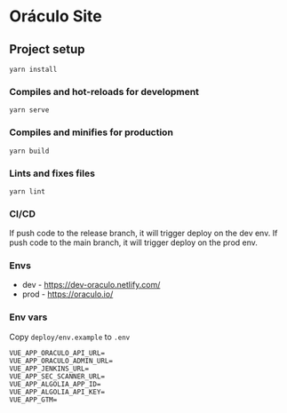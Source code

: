 # Oráculo Site

## Project setup

```
yarn install
```

### Compiles and hot-reloads for development

```
yarn serve
```

### Compiles and minifies for production

```
yarn build
```

### Lints and fixes files

```
yarn lint
```

### CI/CD

If push code to the release branch, it will trigger deploy on the dev env.
If push code to the main branch, it will trigger deploy on the prod env.

### Envs

* dev - https://dev-oraculo.netlify.com/
* prod - https://oraculo.io/

### Env vars

Copy `deploy/env.example` to `.env`

```
VUE_APP_ORACULO_API_URL=
VUE_APP_ORACULO_ADMIN_URL=
VUE_APP_JENKINS_URL=
VUE_APP_SEC_SCANNER_URL=
VUE_APP_ALGOLIA_APP_ID=
VUE_APP_ALGOLIA_API_KEY=
VUE_APP_GTM=
```
